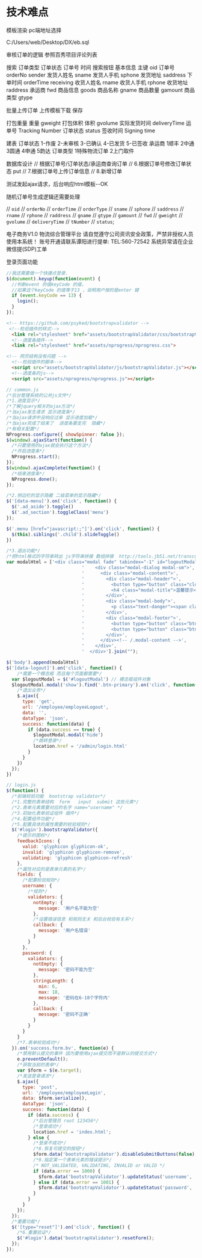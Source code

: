 # 技术难点

模板渲染 
pc端地址选择 
<script src="../js/user/addressManage.js"></script>
<script src="../assets/mui/js/mui.picker.js"></script>
<script src="../assets/mui/js/mui.poppicker.js"></script>
<script src="../js/user/city.js"></script>

C:/Users/web/Desktop/DX/eb.sql

审核订单的逻辑 参照百秀项目评论列表

搜索 订单类型 订单状态 订单号 时间 搜索按钮
基本信息
主键 oid
订单号 orderNo 
sender
发货人姓名 sname
发货人手机 sphone
发货地址 saddress
下单时间 orderTime
receiving
收货人姓名 rname 
收货人手机 rphone
收货地址 raddress
承运商 fwd
商品信息
goods
商品名称 gname
商品数量 gamount
商品类型 gtype

批量上传订单
上传模板下载
保存

打包重量 重量 gweight	
打包体积 体积 gvolume	
实际发货时间	deliveryTime
运单号 Tracking Number
订单状态 status
签收时间 Signing time

建表 
订单状态 1-作废 2-未审核 3-已确认 4-已发货 5-已签收
承运商 1顺丰 2中通 3圆通 4申通 5韵达
订单类型 1特殊物流订单 2上门取件

数据库设计
// 根据订单号/订单状态/承运商查询订单
// 6.根据订单号修改订单状态 put
// 7.根据订单号上传订单信息
// 8.新增订单

测试发起ajax请求，后台响应html模板--OK

随机订单号生成逻辑还需要处理

// `oid`
// `orderNo`
// `orderTime`
// `orderType`
// `sname`
// `sphone`
// `saddress`
// `rname`
// `rphone`
// `raddress`
// `gname`
// `gtype`
// `gamount`
// `fwd`
// `gweight`
// `gvolume`
// `deliveryTime`
// `tNumber`
// `status`;

电子商务V1.0 物流综合管理平台
请自觉遵守公司资讯安全政策，严禁非授权人员使用本系统！
账号开通请联系谭阳进行提单: TEL:560-72542
系统异常请在企业微信提(SDP)工单

登录页面功能
```js
//我还需要做一个快捷点登录.
$(document).keyup(function(event) {
  //判断event 的值keyCode 的值，
  //如果这个keyCode 的值等于13 ，说明用户按的是enter 键
  if (event.keyCode == 13) {
    login();
  }
});
```

```html
<!-- https://github.com/psyked/bootstrapvalidator -->
 <!--检验插件的样式-->
  <link rel="stylesheet" href="assets/bootstrapValidator/css/bootstrapValidator.min.css">
  <!--进度条插件-->
  <link rel="stylesheet" href="assets/nprogress/nprogress.css">

<!-- 网页结构没有问题 -->
  <!--检验插件的脚本-->
  <script src="assets/bootstrapValidator/js/bootstrapValidator.js"></script>
  <!--进度条的js-->
  <script src="assets/nprogress/nprogress.js"></script>
```

```js
// common.js
/*后台管理系统的公共js文件*/
/*1.进度显示*/
/*了解jquery相关的ajax方法*/
/*当ajax发生请求 显示进度条*/
/*当ajax请求中没响应过来 显示进度加载*/
/*当ajax完成了结束了  进度条要走完  隐藏*/
/*有相关配置*/
NProgress.configure({ showSpinner: false });
$(window).ajaxStart(function() {
  /*只要使用的ajax就会执行这个方法*/
  /*开启进度条*/
  NProgress.start();
});
$(window).ajaxComplete(function() {
  /*结束进度条*/
  NProgress.done();
});

/*2.侧边栏的显示隐藏 二级菜单的显示隐藏*/
$('[data-menu]').on('click', function() {
  $('.ad_aside').toggle()
  $('.ad_section').toggleClass('menu')
});

$('.menu [href="javascript:;"]').on('click', function() {
  $(this).siblings('.child').slideToggle()
})

/*3.退出功能*/
/*把html格式的字符串转出 js字符串拼接 数组拼接  http://tools.jb51.net/transcoding/html2js*/
var modalHtml = ['<div class="modal fade" tabindex="-1" id="logoutModal">',
  							'    <div class="modal-dialog modal-sm">',
  							'      <div class="modal-content">',
  							'        <div class="modal-header">',
  							'          <button type="button" class="close" data-dismiss="modal"><span>&times;</span></button>',
  							'          <h4 class="modal-title">温馨提示</h4>',
  							'        </div>',
  							'        <div class="modal-body">',
  							'          <p class="text-danger"><span class="glyphicon glyphicon-info-sign"></span>你确认要退出吗？</p>',
  							'        </div>',
  							'        <div class="modal-footer">',
  							'          <button type="button" class="btn btn-default" data-dismiss="modal">取消</button>',
  							'          <button type="button" class="btn btn-primary">确定</button>',
  							'        </div>',
  							'      </div><!-- /.modal-content -->',
  							'    </div>',
  							'  </div>'].join("");

$('body').append(modalHtml)
$('[data-logout]').on('click', function() {
	/*需要一个模态框 而且每个页面都需要*/
  var $logoutModal = $('#logoutModal') // 模态框组件对象
  $logoutModal.modal('show').find('.btn-primary').on('click', function(event) {
    /*退出业务*/
    $.ajax({
      type: 'get',
      url: '/employee/employeeLogout',
      data: '',
      dataType: 'json',
      success: function(data) {
        if (data.success == true) {
          $logoutModal.modal('hide')
          /*跳转登录*/
          location.href = '/admin/login.html'
        }
      }
    })
  });
})
```

```js
// login.js
$(function() {
  /*前端校验功能  bootstrap validator*/
  /*1.完整的表单结构  form   input  submit 这些元素*/
  /*2.表单元素需要对应的名字 name="username" */
  /*3.初始化表单验证组件 插件*/
  /*4.配置组件功能*/
  /*5.配置具体的属性需要的校验规则*/
  $('#login').bootstrapValidator({
    /*提示的图标*/
    feedbackIcons: {
      valid: 'glyphicon glyphicon-ok',
      invalid: 'glyphicon glyphicon-remove',
      validating: 'glyphicon glyphicon-refresh'
    },
    /*属性对应的是表单元素的名字*/
    fields: {
      /*配置校验规则*/
      username: {
        /*规则*/
        validators: {
          notEmpty: {
            message: '用户名不能为空'
          },
          /*设置错误信息 和规则无关 和后台校验有关系*/
          callback: {
            message: '用户名错误'
          }
        }
      },
      password: {
        validators: {
          notEmpty: {
            message: '密码不能为空'
          },
          stringLength: {
            min: 6,
            max: 18,
            message: '密码在6-18个字符内'
          },
          callback: {
            message: '密码不正确'
          }
        }
      }
    }
    /*7.表单校验成功*/
  }).on('success.form.bv', function(e) {
    /*禁用默认提交的事件 因为要使用ajax提交而不是默认的提交方式*/
    e.preventDefault();
    /*获取当前的表单*/
    var $form = $(e.target);
    /*发送登录请求*/
    $.ajax({
      type: 'post',
      url: '/employee/employeeLogin',
      data: $form.serialize(),
      dataType: 'json',
      success: function(data) {
        if (data.success) {
          /*后台管理员 root 123456*/
          /*登录成功*/
          location.href = 'index.html';
        } else {
          /*登录不成功*/
          /*8.恢复可提交的按钮*/
          $form.data('bootstrapValidator').disableSubmitButtons(false);
          /*9.指定某一个表单元素的错误提示*/
          /* NOT_VALIDATED, VALIDATING, INVALID or VALID */
          if (data.error == 1000) {
            $form.data('bootstrapValidator').updateStatus('username', 'INVALID', 'callback');
          } else if (data.error == 1001) {
            $form.data('bootstrapValidator').updateStatus('password', 'INVALID', 'callback');
          }
        }
      }
    });
  });
  /*重置功能*/
  $('[type="reset"]').on('click', function() {
    /*6.重置验证*/
    $('#login').data('bootstrapValidator').resetForm();
  });
});
```
